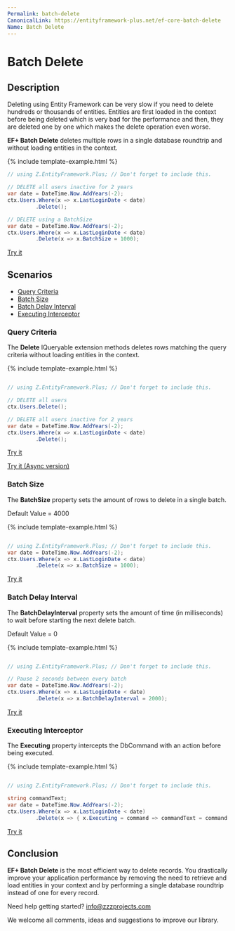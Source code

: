 ```yaml
---
Permalink: batch-delete
CanonicalLink: https://entityframework-plus.net/ef-core-batch-delete
Name: Batch Delete
---
```


# Batch Delete

## Description

Deleting using Entity Framework can be very slow if you need to delete hundreds or thousands of entities. Entities are first loaded in the context before being deleted which is very bad for the performance and then, they are deleted one by one which makes the delete operation even worse.

**EF+ Batch Delete** deletes multiple rows in a single database roundtrip and without loading entities in the context.

{% include template-example.html %} 
```csharp
// using Z.EntityFramework.Plus; // Don't forget to include this.

// DELETE all users inactive for 2 years
var date = DateTime.Now.AddYears(-2);
ctx.Users.Where(x => x.LastLoginDate < date)
         .Delete();

// DELETE using a BatchSize
var date = DateTime.Now.AddYears(-2);
ctx.Users.Where(x => x.LastLoginDate < date)
         .Delete(x => x.BatchSize = 1000);

```
[Try it](https://dotnetfiddle.net/R6D5BX)

## Scenarios

 - [Query Criteria](#query-criteria)
 - [Batch Size](#batch-size)
 - [Batch Delay Interval](#batch-delay-interval)
 - [Executing Interceptor](#executing-interceptor)
 
### Query Criteria

The **Delete** IQueryable extension methods deletes rows matching the query criteria without loading entities in the context.

{% include template-example.html %} 
```csharp

// using Z.EntityFramework.Plus; // Don't forget to include this.

// DELETE all users
ctx.Users.Delete();

// DELETE all users inactive for 2 years
var date = DateTime.Now.AddYears(-2);
ctx.Users.Where(x => x.LastLoginDate < date)
         .Delete();

```

[Try it](https://dotnetfiddle.net/DTWmh1)

[Try it (Async version)](https://dotnetfiddle.net/KUHvru)

### Batch Size

The **BatchSize** property sets the amount of rows to delete in a single batch.

Default Value = 4000


{% include template-example.html %} 
```csharp

// using Z.EntityFramework.Plus; // Don't forget to include this.
var date = DateTime.Now.AddYears(-2);
ctx.Users.Where(x => x.LastLoginDate < date)
         .Delete(x => x.BatchSize = 1000);

```
[Try it](https://dotnetfiddle.net/c6TLU3)

### Batch Delay Interval

The **BatchDelayInterval** property sets the amount of time (in milliseconds) to wait before starting the next delete batch.

Default Value = 0

{% include template-example.html %} 
```csharp

// using Z.EntityFramework.Plus; // Don't forget to include this.

// Pause 2 seconds between every batch
var date = DateTime.Now.AddYears(-2);
ctx.Users.Where(x => x.LastLoginDate < date)
         .Delete(x => x.BatchDelayInterval = 2000);

```
[Try it](https://dotnetfiddle.net/to4sjm)

### Executing Interceptor

The **Executing** property intercepts the DbCommand with an action before being executed.

{% include template-example.html %} 
```csharp

// using Z.EntityFramework.Plus; // Don't forget to include this.

string commandText;
var date = DateTime.Now.AddYears(-2);
ctx.Users.Where(x => x.LastLoginDate < date)
         .Delete(x => { x.Executing = command => commandText = command.CommandText; });

```
[Try it](https://dotnetfiddle.net/VOEdOD)

## Conclusion

**EF+ Batch Delete** is the most efficient way to delete records. You drastically improve your application performance by removing the need to retrieve and load entities in your context and by performing a single database roundtrip instead of one for every record.

Need help getting started? [info@zzzprojects.com](mailto:info@zzzprojects.com)

We welcome all comments, ideas and suggestions to improve our library.
